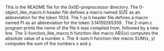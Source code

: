 This is the README file for the 0x0D-preprocessor directory.
The 0-object_like_macro.h header file defines a macro named SIZE as an abbreviation for the token 1024.
The 1-pi.h header file defines a macro named PI as an abbreviation for the token 3.14159265359 .
The 2-main.c program prints the name of the file it was compiled from, followed by a new line.
The 3-function_like_macro.h function-like macro ABS(x) computes the absolute value of a number x.
The 4-sum.h function-like macro SUM(x, y) computes the sum of the numbers x and y.
